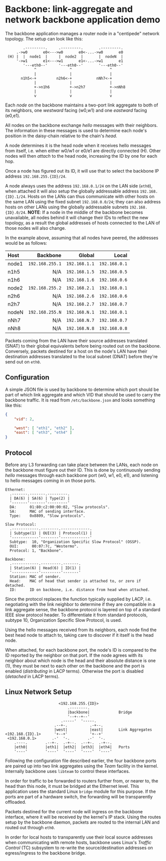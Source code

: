 Backbone: link-aggregate and network backbone application demo
==============================================================

The backbone application manages a router node in a "centipede"
network topology.  The setup can look like this:

```
        .---------.     .---------.       .---------.
     .->w0       e0<--->w0       e0<-...->w0       e0
 (H) |  |  node1  |     |  node2  |       |  nodeN  |
     '->w1       e1<--->w1       e1<-...->w1       e1
        '---eth0--'     '---eth0--'       '---eth0--'
             ^               ^                 ^
             |               |                 |
       n1h5<-+         n2h6<-+           nNh7<-+
             |               |                 |
             +->n1h6         +->n2h7           +->nNh8
             |               |                 |
             v               v                 v
```

Each _node_ on the backbone maintains a two-port link aggregate to
both of its neighbors, one _westward_ facing (w0,w1) and one
_eastward_ facing (e0,e1).

All nodes on the backbone exchange _hello_ messages with their
neighbors.  The information in these messages is used to determine
each node's position in the daisy-chain relative to the chain's
_head_.

A node determines it is the head node when it receives hello messages
from itself, i.e. when either w0/w1 or e0/e1 are directly connected
(H). Other nodes will then _attach_ to the head node, increasing the
ID by one for each hop.

Once a node has figured out its ID, it will use that to select the
backbone IP address `192.168.255.{ID}/24`.

A node always uses the address `192.168.0.1/24` on the LAN side
(`eth0`), when attached it will also setup the globally addressable
address `192.168.{ID}.1/24`. Hosts on the LANs can thus communicate
with other hosts on the same LAN using the fixed subnet
`192.168.0.0/24`; they can also address hosts on other LANs using the
globally addressable subnets `192.168.{ID}.0/24`. __NOTE__: If a node
in the middle of the backbone becomes unavailable, all nodes behind it
will change their IDs to reflect the new topology, as a result the
global addresses of hosts connected to the LAN of those nodes will
also change.

In the example above, assuming that all nodes have peered, the
addresses would be as follows:

| Host  |        Backbone |        Global |         Local |
|:------|----------------:|--------------:|--------------:|
| node1 | `192.168.255.1` | `192.168.1.1` | `192.168.0.1` |
| n1h5  |             N/A | `192.168.1.5` | `192.168.0.5` |
| n1h6  |             N/A | `192.168.1.6` | `192.168.0.6` |
| node2 | `192.168.255.2` | `192.168.2.1` | `192.168.0.1` |
| n2h6  |             N/A | `192.168.2.6` | `192.168.0.6` |
| n2h7  |             N/A | `192.168.2.7` | `192.168.0.7` |
| nodeN | `192.168.255.N` | `192.168.N.1` | `192.168.0.1` |
| nNh7  |             N/A | `192.168.N.7` | `192.168.0.7` |
| nNh8  |             N/A | `192.168.N.8` | `192.168.0.8` |

Packets coming from the LAN have their source addresses translated
(SNAT) to their global equivalents before being routed out on the
backbone. Conversely, packets destined for a host on the node's LAN
have their destination addresses translated to the local subnet (DNAT)
before they're send out on `eth0`.


Configuration
-------------

A simple JSON file is used by backbone to determine which port should
be part of which link aggregate and which VID that should be used to
carry the backbone traffic. It is read from `/etc/backbone.json` and
looks something like this:

```json
{
    "vid": 2,

    "west": [ "eth1", "eth2" ],
    "east": [ "eth3", "eth4" ]
}
```


Protocol
--------

Before any L3 forwarding can take place between the LANs, each node on
the backbone must figure out their ID. This is done by continuously
sending _hello_ messages through each backbone port (w0, w1, e0, e1),
and listening to hello messages coming in on those ports.

```
Ethernet:
  .-------.-------.---------.
  | DA(6) | SA(6) | Type(2) |
  '-------'-------'---------'
  DA:      01:80:c2:00:00:02, "Slow protocols".
  SA:      MAC of sending interface.
  Type:    0x8809, "Slow protocols".

Slow Protocol:
  .------------.--------.-------------.
  | Subtype(1) | OUI(3) | Protocol(1) |
  '------------'--------'-------------'
  Subtype:  10, "Organization Specific Slow Protocol" (OSSP).
  OUI:      00:07:7c, "Westermo".
  Protocol: 1, "Backbone".

Backbone:
  .------------.---------.-------.
  | Station(6) | Head(6) | ID(1) |
  '------------'---------'-------'
  Station: MAC of sender.
  Head:    MAC of head that sender is attached to, or zero if detached.
  ID:      ID on backbone, i.e. distance from head when attached.

```

Since the protocol replaces the function typically supplied by LACP,
i.e. negotiating with the link neighbor to determine if they are
compatible in a link aggregate sense, the backbone protocol is layered
on top of a standard IEEE slow protocol header. To differentiate it
from standard protocols, subtype 10, Organization Specific Slow
Protocol, is used.

Using the hello messages received from its neighbors, each node find
the best head node to attach to, taking care to discover if it itself
is the head node.

When attached, for each backbone port, the node's ID is compared to
the ID reported by the neighbor on that port. If the node agrees with
its neighbor about which node is the head and their absolute distance
is one (1), they must be next to each other on the backbone and the
port is enabled (_distributing_ in LACP terms). Otherwise the port is
disabled (_detached_ in LACP terms).


Linux Network Setup
-------------------

```
                        <192.168.255.{ID}>
                            .--------.
                            |backbone|             Bridge
                            '--+--+--'
                         .-----'  '-----.
                      .--+-.          .-+--.
                      |west|          |east|       Link Aggregates
<192.168.{ID}.1>      '+--+'          '+--+'
 <192.168.0.1>       .-'  '-.        .-'  '-.
    .----.        .--+-.  .-+--.  .--+-.  .-+--.
    |eth0|        |eth1|  |eth2|  |eth3|  |eth4|   Ports
    '----'        '----'  '----'  '----'  '----'
```

Following the configuration file described earlier, the four backbone
ports are paired up into two link aggregates using the _Team_ facility
in the kernel. Internally backbone uses `libteam` to control these
interfaces.

In order for traffic to be forwarded to routers further from, or
nearer to, the head than this node, it must be bridged at the Ethernet
level. This application uses the standard Linux `bridge` module for
this purpose. If the ports are part of a hardware switch, the
forwarding will be transparently offloaded.

Packets destined for the current node will ingress on the backbone
interface, where it will be received by the kernel's IP stack. Using
the routes setup by the backbone daemon, packets are routed to the
internal LAN and routed out through `eth0`.

In order for local hosts to transparently use their local source
addresses when communicating with remote hosts, backbone uses Linux's
_Traffic Control_ (TC) subsystem to re-write the source/destination
addresses on egress/ingress to the backbone bridge.
